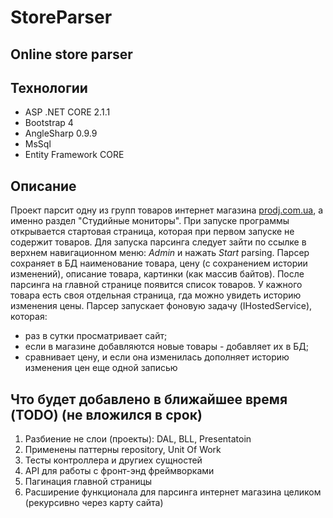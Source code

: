 # StoreParser
Online store parser
---

## Технологии
* ASP .NET CORE 2.1.1
* Bootstrap 4
* AngleSharp 0.9.9
* MsSql
* Entity Framework CORE

## Описание
Проект парсит одну из групп товаров интернет магазина [prodj.com.ua](prodj.com.ua), а именно раздел "Студийные мониторы".
При запуске программы открывается стартовая страница, которая при первом запуске не содержит товаров.
Для запуска парсинга следует зайти по ссылке в верхнем навигационном меню: *Admin* и нажать *Start* parsing.
Парсер сохраняет в БД наименование товара, цену (с сохранением истории изменений), описание товара, 
картинки (как массив байтов).
После парсинга на главной странице появится список товаров. У кажного товара есть своя отдельная страница, гда можно увидеть историю изменения цены.
Парсер запускает фоновую задачу (IHostedService), которая:
* раз в сутки просматривает сайт; 
* если в магазине добавляются новые товары - добавляет их в БД;
* сравнивает цену, и если она изменилась дополняет историю изменения цен еще одной записью

## Что будет добавлено в ближайшее время (TODO) (не вложился в срок)
1. Разбиение не слои (проекты): DAL, BLL, Presentatoin
2. Применены паттерны repository, Unit Of Work
3. Тесты контроллера и другиех сущностей
4. API для работы с фронт-энд фреймворками
5. Пагинация главной страницы
6. Расширение функционала для парсинга интернет магазина целиком (рекурсивно через карту сайта)

